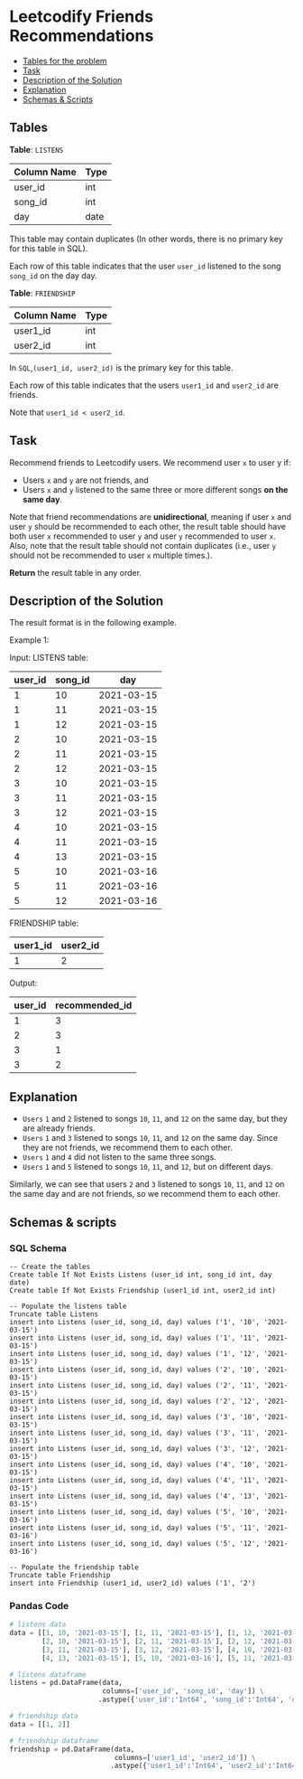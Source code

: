 # Leetcodify Friends Recommendations

- [Tables for the problem](#tables)
- [Task](#task)
- [Description of the Solution](#description-of-the-solution)
- [Explanation](#explanation)
- [Schemas & Scripts](#schemas--scripts)

## Tables 

**Table**: `LISTENS`

| Column Name | Type |
|-------------|------|
| user_id     | int  |
| song_id     | int  |
| day         | date |

This table may contain duplicates (In other words, there is no primary key for this table in SQL).

Each row of this table indicates that the user `user_id` listened to the song `song_id` on the day day.

**Table**: `FRIENDSHIP`

| Column Name | Type |
|-------------|------|
| user1_id    | int  |
| user2_id    | int  |

In `SQL`,`(user1_id, user2_id)` is the primary key for this table.

Each row of this table indicates that the users `user1_id` and `user2_id` are friends.

Note that `user1_id < user2_id`.

## Task

Recommend friends to Leetcodify users. We recommend user `x` to user y if:
- Users `x` and `y` are not friends, and
- Users `x` and `y` listened to the same three or more different songs **on the same day**.

Note that friend recommendations are **unidirectional**, meaning if user `x` and user `y` should be recommended to each other, 
the result table should have both user `x` recommended to user `y` and user `y` recommended to user `x`. 
Also, note that the result table should not contain duplicates (i.e., user `y` should not be recommended to 
user `x` multiple times.).

**Return** the result table in any order.

## Description of the Solution ##

The result format is in the following example.

Example 1:

Input: 
LISTENS table:

| user_id | song_id | day        |
|---------|---------|------------|
| 1       | 10      | 2021-03-15 |
| 1       | 11      | 2021-03-15 |
| 1       | 12      | 2021-03-15 |
| 2       | 10      | 2021-03-15 |
| 2       | 11      | 2021-03-15 |
| 2       | 12      | 2021-03-15 |
| 3       | 10      | 2021-03-15 |
| 3       | 11      | 2021-03-15 |
| 3       | 12      | 2021-03-15 |
| 4       | 10      | 2021-03-15 |
| 4       | 11      | 2021-03-15 |
| 4       | 13      | 2021-03-15 |
| 5       | 10      | 2021-03-16 |
| 5       | 11      | 2021-03-16 |
| 5       | 12      | 2021-03-16 |

FRIENDSHIP table:

| user1_id | user2_id |
|----------|----------|
| 1        | 2        |

Output: 

| user_id | recommended_id |
|---------|----------------|
| 1       | 3              |
| 2       | 3              |
| 3       | 1              |
| 3       | 2              |

## Explanation ##

- `Users` `1` and `2` listened to songs `10`, `11`, and `12` on the same day, but they are already friends.
- `Users` `1` and `3` listened to songs `10`, `11`, and `12` on the same day. Since they are not friends, 
we recommend them to each other.
- `Users` `1` and `4` did not listen to the same three songs.
- `Users` `1` and `5` listened to songs `10`, `11`, and `12`, but on different days.

Similarly, we can see that users `2` and `3` listened to songs `10`, `11`, and `12` on the same day and are not friends, 
so we recommend them to each other.

## Schemas & scripts

### SQL Schema

```genericsql
-- Create the tables
Create table If Not Exists Listens (user_id int, song_id int, day date)
Create table If Not Exists Friendship (user1_id int, user2_id int)

-- Populate the listens table    
Truncate table Listens
insert into Listens (user_id, song_id, day) values ('1', '10', '2021-03-15')
insert into Listens (user_id, song_id, day) values ('1', '11', '2021-03-15')
insert into Listens (user_id, song_id, day) values ('1', '12', '2021-03-15')
insert into Listens (user_id, song_id, day) values ('2', '10', '2021-03-15')
insert into Listens (user_id, song_id, day) values ('2', '11', '2021-03-15')
insert into Listens (user_id, song_id, day) values ('2', '12', '2021-03-15')
insert into Listens (user_id, song_id, day) values ('3', '10', '2021-03-15')
insert into Listens (user_id, song_id, day) values ('3', '11', '2021-03-15')
insert into Listens (user_id, song_id, day) values ('3', '12', '2021-03-15')
insert into Listens (user_id, song_id, day) values ('4', '10', '2021-03-15')
insert into Listens (user_id, song_id, day) values ('4', '11', '2021-03-15')
insert into Listens (user_id, song_id, day) values ('4', '13', '2021-03-15')
insert into Listens (user_id, song_id, day) values ('5', '10', '2021-03-16')
insert into Listens (user_id, song_id, day) values ('5', '11', '2021-03-16')
insert into Listens (user_id, song_id, day) values ('5', '12', '2021-03-16')

-- Populate the friendship table    
Truncate table Friendship
insert into Friendship (user1_id, user2_id) values ('1', '2')
```

### Pandas Code

```python
# listens data
data = [[1, 10, '2021-03-15'], [1, 11, '2021-03-15'], [1, 12, '2021-03-15'], 
        [2, 10, '2021-03-15'], [2, 11, '2021-03-15'], [2, 12, '2021-03-15'], [3, 10, '2021-03-15'], 
        [3, 11, '2021-03-15'], [3, 12, '2021-03-15'], [4, 10, '2021-03-15'], [4, 11, '2021-03-15'], 
        [4, 13, '2021-03-15'], [5, 10, '2021-03-16'], [5, 11, '2021-03-16'], [5, 12, '2021-03-16']]

# listens dataframe
listens = pd.DataFrame(data, 
                       columns=['user_id', 'song_id', 'day']) \
                      .astype({'user_id':'Int64', 'song_id':'Int64', 'day':'datetime64[ns]'})

# friendship data
data = [[1, 2]]

# friendship dataframe
friendship = pd.DataFrame(data, 
                          columns=['user1_id', 'user2_id']) \
                         .astype({'user1_id':'Int64', 'user2_id':'Int64'})
```